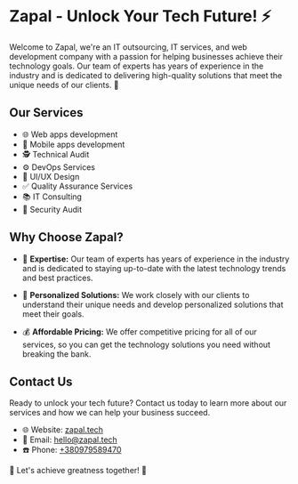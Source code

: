 # Zapal - Unlock Your Tech Future! ⚡ 

Welcome to Zapal, we're an IT outsourcing, IT services, and web development company with a passion for helping businesses achieve their technology goals. Our team of experts has years of experience in the industry and is dedicated to delivering high-quality solutions that meet the unique needs of our clients. 🎯

## Our Services

- 🌐 Web apps development
- 📱 Mobile apps development
- 🕵️ Technical Audit
- ⚙️ DevOps Services
- 🎨 UI/UX Design
- ✅ Quality Assurance Services
- 📚 IT Consulting
- 🔐 Security Audit

## Why Choose Zapal?

- 🧠 **Expertise:** Our team of experts has years of experience in the industry and is dedicated to staying up-to-date with the latest technology trends and best practices.

- 🤝 **Personalized Solutions:** We work closely with our clients to understand their unique needs and develop personalized solutions that meet their goals.

- 💰 **Affordable Pricing:** We offer competitive pricing for all of our services, so you can get the technology solutions you need without breaking the bank.

## Contact Us

Ready to unlock your tech future? Contact us today to learn more about our services and how we can help your business succeed.

- 🌐 Website: [zapal.tech](https://www.zapal.tech)
- 📧 Email: [hello@zapal.tech](mailto:hello@zapal.tech)
- ☎️ Phone: [+380979589470](tel:+380979589470)

🚀 Let's achieve greatness together! 🚀
